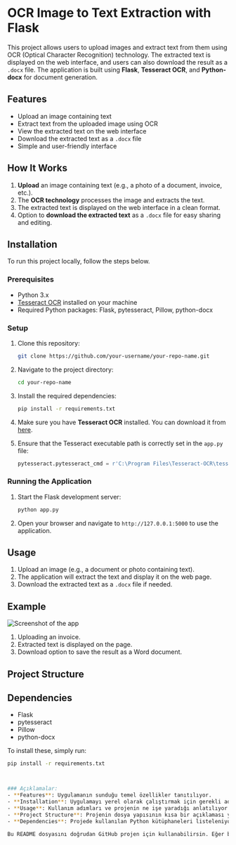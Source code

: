# OCR Image to Text Extraction with Flask

This project allows users to upload images and extract text from them using OCR (Optical Character Recognition) technology. The extracted text is displayed on the web interface, and users can also download the result as a `.docx` file. The application is built using **Flask**, **Tesseract OCR**, and **Python-docx** for document generation.

## Features

- Upload an image containing text
- Extract text from the uploaded image using OCR
- View the extracted text on the web interface
- Download the extracted text as a `.docx` file
- Simple and user-friendly interface

## How It Works

1. **Upload** an image containing text (e.g., a photo of a document, invoice, etc.).
2. The **OCR technology** processes the image and extracts the text.
3. The extracted text is displayed on the web interface in a clean format.
4. Option to **download the extracted text** as a `.docx` file for easy sharing and editing.

## Installation

To run this project locally, follow the steps below.

### Prerequisites

- Python 3.x
- [Tesseract OCR](https://github.com/tesseract-ocr/tesseract) installed on your machine
- Required Python packages: Flask, pytesseract, Pillow, python-docx

### Setup

1. Clone this repository:

    ```bash
    git clone https://github.com/your-username/your-repo-name.git
    ```

2. Navigate to the project directory:

    ```bash
    cd your-repo-name
    ```

3. Install the required dependencies:

    ```bash
    pip install -r requirements.txt
    ```

4. Make sure you have **Tesseract OCR** installed. You can download it from [here](https://github.com/tesseract-ocr/tesseract).

5. Ensure that the Tesseract executable path is correctly set in the `app.py` file:

    ```python
    pytesseract.pytesseract_cmd = r'C:\Program Files\Tesseract-OCR\tesseract.exe'
    ```

### Running the Application

1. Start the Flask development server:

    ```bash
    python app.py
    ```

2. Open your browser and navigate to `http://127.0.0.1:5000` to use the application.

## Usage

1. Upload an image (e.g., a document or photo containing text).
2. The application will extract the text and display it on the web page.
3. Download the extracted text as a `.docx` file if needed.

## Example

![Screenshot of the app](static/example-screenshot.png)

1. Uploading an invoice.
2. Extracted text is displayed on the page.
3. Download option to save the result as a Word document.

## Project Structure


## Dependencies

- Flask
- pytesseract
- Pillow
- python-docx

To install these, simply run:

```bash
pip install -r requirements.txt



### Açıklamalar:
- **Features**: Uygulamanın sunduğu temel özellikler tanıtılıyor.
- **Installation**: Uygulamayı yerel olarak çalıştırmak için gerekli adımlar ve bağımlılıkların kurulumu.
- **Usage**: Kullanım adımları ve projenin ne işe yaradığı anlatılıyor.
- **Project Structure**: Projenin dosya yapısının kısa bir açıklaması yapılıyor.
- **Dependencies**: Projede kullanılan Python kütüphaneleri listeleniyor.

Bu README dosyasını doğrudan GitHub projen için kullanabilirsin. Eğer başka bir düzenleme ya da ekleme ihtiyacın olursa bana bildirebilirsin!


